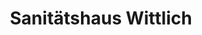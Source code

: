 ---
title: "Sanitätshaus Wittlich"
url: /friedberg-hessen/sanitaetshaus-wittlich/
shop: Sanitätshaus
---